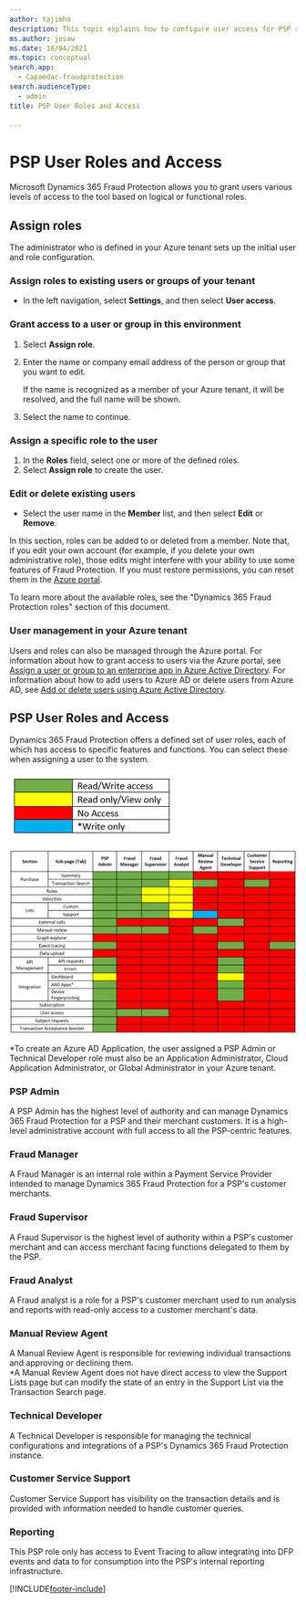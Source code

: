 ```yaml
---
author: tajimha
description: This topic explains how to configure user access for PSP roles in Microsoft Dynamics 365 Fraud Protection.
ms.author: josaw
ms.date: 10/04/2021
ms.topic: conceptual
search.app: 
  - Capaedac-fraudprotection
search.audienceType:
  - admin
title: PSP User Roles and Access

---
```



# PSP User Roles and Access

Microsoft Dynamics 365 Fraud Protection allows you to grant users various levels of access to the tool based on logical or functional roles.

## Assign roles 

The administrator who is defined in your Azure tenant sets up the initial user and role configuration. 

### Assign roles to existing users or groups of your tenant
- In the left navigation, select **Settings**, and then select **User access**. 

### Grant access to a user or group in this environment
1. Select **Assign role**. 
1. Enter the name or company email address of the person or group that you want to edit. 

    If the name is recognized as a member of your Azure tenant, it will be resolved, and the full name will be shown. 

1. Select the name to continue. 

### Assign a specific role to the user
1. In the **Roles** field, select one or more of the defined roles. 
1. Select **Assign role** to create the user. 

### Edit or delete existing users
- Select the user name in the **Member** list, and then select **Edit** or **Remove**. 

In this section, roles can be added to or deleted from a member. Note that, if you edit your own account (for example, if you delete your own administrative role), those edits might interfere with your ability to use some features of Fraud Protection. If you must restore permissions, you can reset them in the [Azure portal](https://portal.azure.com/#home). 

To learn more about the available roles, see the "Dynamics 365 Fraud Protection roles" section of this document. 

### User management in your Azure tenant 

Users and roles can also be managed through the Azure portal. For information about how to grant access to users via the Azure portal, see [Assign a user or group to an enterprise app in Azure Active Directory](/azure/active-directory/manage-apps/assign-user-or-group-access-portal). For information about how to add users to Azure AD or delete users from Azure AD, see [Add or delete users using Azure Active Directory](/azure/active-directory/fundamentals/add-users-azure-active-directory). 

## PSP User Roles and Access 

Dynamics 365 Fraud Protection offers a defined set of user roles, each of which has access to specific features and functions. You can select these when assigning a user to the system. 

![User Access Key](/content/media/psp-images/user-access-key.png)

![User Access Table](/content/media/psp-images/user-access-table.png)

*To create an Azure AD Application, the user assigned a PSP Admin or Technical Developer role must also be an Application Administrator, Cloud Application Administrator, or Global Administrator in your Azure tenant.

### PSP Admin 
A PSP Admin has the highest level of authority and can manage Dynamics 365 Fraud Protection for a PSP and their merchant customers. It is a high-level administrative account with full access to all the PSP-centric features. 

### Fraud Manager 
A Fraud Manager is an internal role within a Payment Service Provider intended to manage Dynamics 365 Fraud Protection for a PSP's customer merchants.

### Fraud Supervisor 
A Fraud Supervisor is the highest level of authority within a PSP's customer merchant and can access merchant facing functions delegated to them by the PSP.

### Fraud Analyst 
A Fraud analyst is a role for a PSP's customer merchant used to run analysis and reports with read-only access to a customer merchant's data.

### Manual Review Agent 
A Manual Review Agent is responsible for reviewing individual transactions and approving or declining them.  
*A Manual Review Agent does not have direct access to view the Support Lists page but can modify the state of an entry in the Support List via the Transaction Search page. 

### Technical Developer
A Technical Developer is responsible for managing the technical configurations and integrations of a PSP's Dynamics 365 Fraud Protection instance. 

### Customer Service Support
Customer Service Support has visibility on the transaction details and is provided with information needed to handle  customer queries.

### Reporting
This PSP role only has access to Event Tracing to allow integrating into DFP events and data to for consumption into the PSP's internal reporting infrastructure. 

[!INCLUDE[footer-include](includes/footer-banner.md)]
